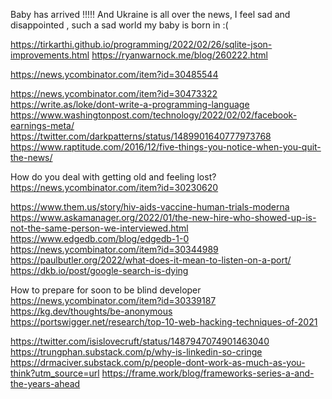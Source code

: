 Baby has arrived !!!!! And Ukraine is all over the news, I feel sad and disappointed , such a sad world my baby is born in :(


https://tirkarthi.github.io/programming/2022/02/26/sqlite-json-improvements.html
https://ryanwarnock.me/blog/260222.html

https://news.ycombinator.com/item?id=30485544

https://news.ycombinator.com/item?id=30473322
https://write.as/loke/dont-write-a-programming-language
https://www.washingtonpost.com/technology/2022/02/02/facebook-earnings-meta/
https://twitter.com/darkpatterns/status/1489901640777973768
https://www.raptitude.com/2016/12/five-things-you-notice-when-you-quit-the-news/

How do you deal with getting old and feeling lost?
https://news.ycombinator.com/item?id=30230620

https://www.them.us/story/hiv-aids-vaccine-human-trials-moderna
https://www.askamanager.org/2022/01/the-new-hire-who-showed-up-is-not-the-same-person-we-interviewed.html
https://www.edgedb.com/blog/edgedb-1-0
https://news.ycombinator.com/item?id=30344989
https://paulbutler.org/2022/what-does-it-mean-to-listen-on-a-port/
https://dkb.io/post/google-search-is-dying

How to prepare for soon to be blind developer
https://news.ycombinator.com/item?id=30339187
https://kg.dev/thoughts/be-anonymous
https://portswigger.net/research/top-10-web-hacking-techniques-of-2021

https://twitter.com/isislovecruft/status/1487947074901463040
https://trungphan.substack.com/p/why-is-linkedin-so-cringe
https://drmaciver.substack.com/p/people-dont-work-as-much-as-you-think?utm_source=url
https://frame.work/blog/frameworks-series-a-and-the-years-ahead